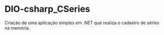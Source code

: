 # DIO-csharp_CSeries
Criação de uma aplicação simples em .NET que realiza o cadastro de séries na memória.
